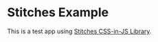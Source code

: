 # Stitches Example

This is a test app using [Stitches CSS-in-JS Library](https://github.com/modulz/stitches).
